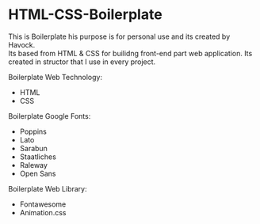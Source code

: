# HTML-CSS-Boilerplate
This is Boilerplate his purpose is for personal use and its created by Havock.  
Its based from HTML &amp; CSS for builidng front-end part web application. Its created in structor that I use in every project.

Boilerplate Web Technology:
<ul>
  <li>HTML</li>
  <li>CSS</li>
</ul>

Boilerplate Google Fonts:
<ul>
  <li>Poppins</li>
  <li>Lato</li>
  <li>Sarabun</li>
  <li>Staatliches</li>
  <li>Raleway</li>
  <li>Open Sans</li>
</ul>

Boilerplate Web Library:
<ul>
  <li>Fontawesome</li>
  <li>Animation.css</li>
</ul>
